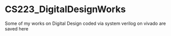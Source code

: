 # CS223_DigitalDesignWorks
Some of my works on Digital Design coded via system verilog on vivado are saved here
